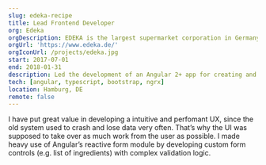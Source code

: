```yaml
---
slug: edeka-recipe
title: Lead Frontend Developer
org: Edeka
orgDescription: EDEKA is the largest supermarket corporation in Germany. It consists of several cooperatives of independent supermarkets.
orgUrl: 'https://www.edeka.de/'
orgIconUrl: /projects/edeka.jpg
start: 2017-07-01
end: 2018-01-31
description: Led the development of an Angular 2+ app for creating and managing recipes, which can later be printed by customers at the entrance of every retail shop.
tech: [angular, typescript, bootstrap, ngrx]
location: Hamburg, DE
remote: false
---
```


I have put great value in developing a intuitive and perfomant UX, since the old system used to crash and lose data very often. That’s why the UI was supposed to take over as much work from the user as possible.
I made heavy use of Angular’s reactive form module by developing custom form controls (e.g. list of ingredients) with complex validation logic.
